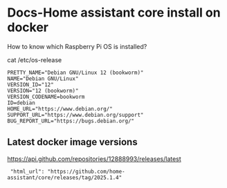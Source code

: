 # Docs-Home assistant core install on docker

How to know which Raspberry Pi OS is installed?

cat /etc/os-release

~~~
PRETTY_NAME="Debian GNU/Linux 12 (bookworm)"
NAME="Debian GNU/Linux"
VERSION_ID="12"
VERSION="12 (bookworm)"
VERSION_CODENAME=bookworm
ID=debian
HOME_URL="https://www.debian.org/"
SUPPORT_URL="https://www.debian.org/support"
BUG_REPORT_URL="https://bugs.debian.org/"
~~~

## Latest docker image versions

https://api.github.com/repositories/12888993/releases/latest

~~~
 "html_url": "https://github.com/home-assistant/core/releases/tag/2025.1.4"

~~~